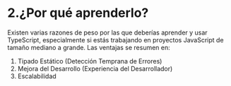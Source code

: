 # 2.¿Por qué aprenderlo?

Existen varias razones de peso por las que deberías aprender y usar TypeScript, especialmente si estás trabajando en proyectos JavaScript de tamaño mediano a grande. Las ventajas se resumen en:

1. Tipado Estático (Detección Temprana de Errores)
2. Mejora del Desarrollo (Experiencia del Desarrollador)
3. Escalabilidad
